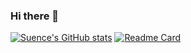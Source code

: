 ### Hi there 👋
[![Suence's GitHub stats](https://github-readme-stats.vercel.app/api?username=suence&show_icons=true&theme=great-gatsby)](https://github.com/anuraghazra/github-readme-stats)
[![Readme Card](https://github-readme-stats.vercel.app/api/pin/?username=suence&repo=OTLog)](https://github.com/Suence/OTLog)
<!--
**Suence/Suence** is a ✨ _special_ ✨ repository because its `README.md` (this file) appears on your GitHub profile.

Here are some ideas to get you started:

- 🔭 I’m currently working on ...
- 🌱 I’m currently learning ...
- 👯 I’m looking to collaborate on ...
- 🤔 I’m looking for help with ...
- 💬 Ask me about ...
- 📫 How to reach me: ...
- 😄 Pronouns: ...
- ⚡ Fun fact: ...
-->
